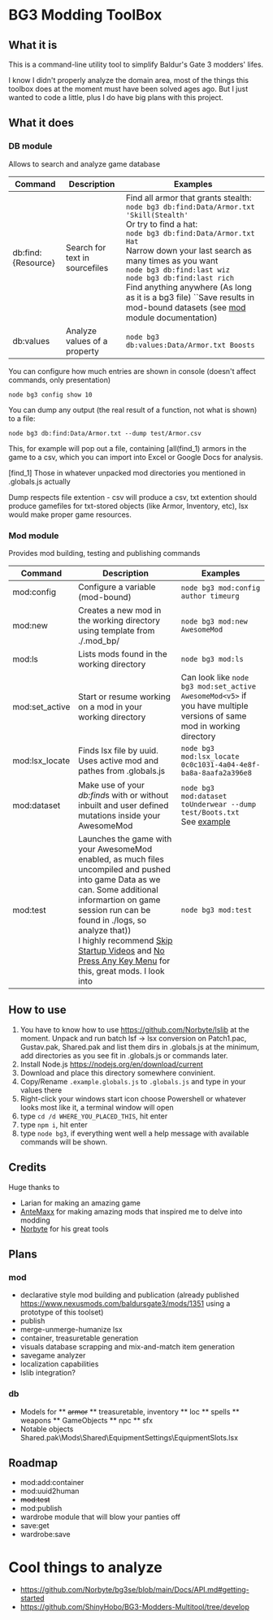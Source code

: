 # BG3 Modding ToolBox
## What it is

This is a command-line utility tool to simplify Baldur's Gate 3 modders' lifes.

I know I didn't properly analyze the domain area, most of the things this toolbox does at the moment must have been solved ages ago.
But I just wanted to code a little, plus I do have big plans with this project.

## What it does

### <a id="db"></a> DB module
Allows to search and analyze game database

|Command|Description|Examples|
|---|---|---|
db:find:{Resource}| Search for text in sourcefiles | Find all armor that grants stealth:<br>`node bg3 db:find:Data/Armor.txt 'Skill(Stealth'`<br>Or try to find a hat:<br>`node bg3 db:find:Data/Armor.txt Hat`<br>Narrow down your last search as many times as you want<br>`node bg3 db:find:last wiz`<br>`node bg3 db:find:last rich`<br>Find anything anywhere (As long as it is a bg3 file) ``<ber>Save results in mod-bound datasets (see [mod](#mod) module documentation) |
db:values | Analyze values of a property | `node bg3 db:values:Data/Armor.txt Boosts` |


You can configure how much entries are shown in console (doesn't affect commands, only presentation)

`node bg3 config show 10`

You can dump any output (the real result of a function, not what is shown) to a file:

`node bg3 db:find:Data/Armor.txt --dump test/Armor.csv`

This, for example will pop out a file, containing [all(find_1) armors in the game to a csv, which you can import into Excel or Google Docs for analysis.

[find_1] Those in whatever unpacked mod directories you mentioned in .globals.js actually

Dump respects file extention - csv will produce a csv, txt extention should produce gamefiles for txt-stored objects (like Armor, Inventory, etc), lsx would make proper game resources.

### <a id="mod"></a> Mod module
Provides mod building, testing and publishing commands

|Command|Description|Examples|
|---|---|---|
| mod:config | Configure a variable (mod-bound) | `node bg3 mod:config author timeurg` |
| mod:new | Creates a new mod in the working directory using template from ./.mod_bp/ | `node bg3 mod:new AwesomeMod` |
| mod:ls | Lists mods found in the working directory | `node bg3 mod:ls` |
| mod:set_active | Start or resume working on a mod in your working directory | Can look like `node bg3 mod:set_active AwesomeMod<v5>` if you have multiple versions of same mod in working directory |
| mod:lsx_locate | Finds lsx file by uuid. Uses active mod and pathes from .globals.js | `node bg3 mod:lsx_locate 0c0c1031-4a04-4e8f-ba8a-8aafa2a396e8` |
| mod:dataset | Make use of your *db:find*s with or without inbuilt and user defined mutations inside your AwesomeMod | `node bg3 mod:dataset toUnderwear --dump test/Boots.txt`<br> See [example](.doc/example.md)|
| mod:test | Launches the game with your AwesomeMod enabled, as much files uncompiled and pushed into game Data as we can. Some additional informartion on game session run can be found in ./logs, so analyze that))<br>I highly recommend [Skip Startup Videos](https://www.nexusmods.com/baldursgate3/mods/657) and [No Press Any Key Menu](https://www.nexusmods.com/baldursgate3/mods/745) for this, great mods. I look into []() | `node bg3 mod:test`


## How to use

1. You have to know how to use https://github.com/Norbyte/lslib at the moment. Unpack and run batch lsf -> lsx  conversion on Patch1.pac, Gustav.pak, Shared.pak and list them dirs in .globals.js at the minimum, add directories as you see fit in .globals.js or commands later.
2. Install Node.js https://nodejs.org/en/download/current
3. Download and place this directory somewhere convinient.
4. Copy/Rename `.example.globals.js` to `.globals.js` and type in your values there
5. Right-click your windows start icon choose Powershell or whatever looks most like it, a terminal window will open
6. type `cd /d WHERE_YOU_PLACED_THIS`, hit enter
5. type `npm i`, hit enter
7. type `node bg3`, if everything went well a help message with available commands will be shown.

## Credits

Huge thanks to
* Larian for making an amazing game
* [AnteMaxx](https://www.nexusmods.com/baldursgate3/users/100288838) for making amazing mods that inspired me to delve into modding
* [Norbyte](https://github.com/Norbyte) for his great tools


## Plans

### mod
* declarative style mod building and publication (already published https://www.nexusmods.com/baldursgate3/mods/1351 using a prototype of this toolset)
* publish
* merge-unmerge-humanize lsx
* container, treasuretable generation 
* visuals database scrapping and mix-and-match item generation
* savegame analyzer
* localization capabilities
* lslib integration?

### db
* Models for
** ~~armor~~
** treasuretable, inventory
** loc
** spells
** weapons
** GameObjects
** npc
** sfx
* Notable objects
Shared.pak\Mods\Shared\EquipmentSettings\EquipmentSlots.lsx

## Roadmap

* mod:add:container
* mod:uuid2human
* ~~mod:test~~
* mod:publish
* wardrobe module that will blow your panties off
* save:get
* wardrobe:save

# Cool things to analyze

* https://github.com/Norbyte/bg3se/blob/main/Docs/API.md#getting-started
* https://github.com/ShinyHobo/BG3-Modders-Multitool/tree/develop

